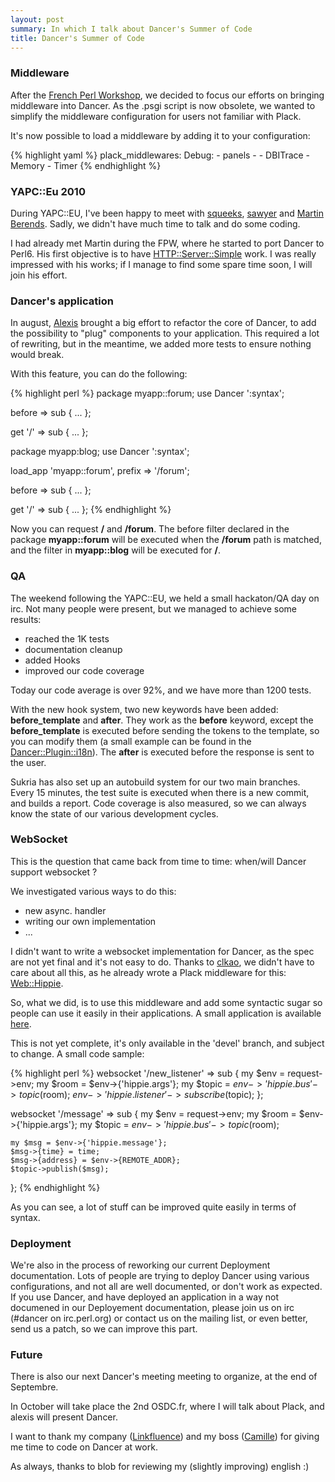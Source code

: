 ```yaml
---
layout: post
summary: In which I talk about Dancer's Summer of Code
title: Dancer's Summer of Code
---
```


### Middleware

After the [French Perl Workshop](http://journeesperl.fr/fpw2010/), we decided to focus our efforts on bringing middleware into Dancer. As the .psgi script is now obsolete, we wanted to simplify the middleware configuration for users not familiar with Plack.

It's now possible to load a middleware by adding it to your configuration:

{% highlight yaml %}
plack_middlewares:
    Debug:
    - panels
    -
        - DBITrace
        - Memory
        - Timer
{% endhighlight %}

### YAPC::Eu 2010

During YAPC::EU, I've been happy to meet with [squeeks](http://github.com/squeeks), [sawyer](http://blogs.perl.org/users/sawyer_x/) and [Martin Berends](http://github.com/mberends). Sadly, we didn't have much time to talk and do some coding.

I had already met Martin during the FPW, where he started to port Dancer to Perl6. His first objective is to have [HTTP::Server::Simple](http://github.com/mberends/http-server-simple) work. I was really impressed with his works; if I manage to find some spare time soon, I will join his effort.

### Dancer's application

In august, [Alexis](http://www.sukria.net/) brought a big effort to refactor the core of Dancer, to add the possibility to "plug" components to your application. This required a lot of rewriting, but in the meantime, we added more tests to ensure nothing would break.

With this feature, you can do the following:

{% highlight perl %}
package myapp::forum;
use Dancer ':syntax';

before => sub {
    ...
};

get '/' => sub {
    ...
};

package myapp:blog;
use Dancer ':syntax';

load_app 'myapp::forum', prefix => '/forum';

before => sub {
    ...
};

get '/' => sub {
    ...
};
{% endhighlight %}

Now you can request **/** and **/forum**. The before filter declared in the package **myapp::forum** will be executed when the **/forum** path is matched, and the filter in **myapp::blog** will be executed for **/**.

### QA

The weekend following the YAPC::EU, we held a small hackaton/QA day on irc.  Not many people were present, but we managed to achieve some results:

 * reached the 1K tests
 * documentation cleanup
 * added Hooks
 * improved our code coverage

Today our code average is over 92%, and we have more than 1200 tests.

With the new hook system, two new keywords have been added: **before_template** and **after**. They work as the **before** keyword, except the **before_template** is executed before sending the tokens to the template, so you can modify them (a small example can be found in the [Dancer::Plugin::i18n](http://git.lumberjaph.net/p5-dancer-plugin-18n.git/)). The **after** is executed before the response is sent to the user.

Sukria has also set up an autobuild system for our two main branches. Every 15 minutes, the test suite is executed when there is a new commit, and builds a report. Code coverage is also measured, so we can always know the state of our various development cycles.

### WebSocket

This is the question that came back from time to time: when/will Dancer support websocket ?

We investigated various ways to do this:

 * new async. handler
 * writing our own implementation
 * ...

I didn't want to write a websocket implementation for Dancer, as the spec are not yet final and it's not easy to do. Thanks to [clkao](http://github.com/clkao), we didn't have to care about all this, as he already wrote a Plack middleware for this: [Web::Hippie](http://search.cpan.org/perldoc?Web::Hippie::Pipe).

So, what we did, is to use this middleware and add some syntactic sugar so people can use it easily in their applications. A small application is available [here](http://git.lumberjaph.net/p5-dancer-chat.git/).

This is not yet complete, it's only available in the 'devel' branch, and subject to change. A small code sample:

{% highlight perl %}
websocket '/new_listener' => sub {
    my $env   = request->env;
    my $room  = $env->{'hippie.args'};
    my $topic = $env->{'hippie.bus'}->topic($room);
    $env->{'hippie.listener'}->subscribe($topic);
};

websocket '/message' => sub {
    my $env   = request->env;
    my $room  = $env->{'hippie.args'};
    my $topic = $env->{'hippie.bus'}->topic($room);

    my $msg = $env->{'hippie.message'};
    $msg->{time} = time;
    $msg->{address} = $env->{REMOTE_ADDR};
    $topic->publish($msg);
};
{% endhighlight %}

As you can see, a lot of stuff can be improved quite easily in terms of syntax.

### Deployment

We're also in the process of reworking our current Deployment documentation. Lots of people are trying to deploy Dancer using various configurations, and not all are well documented, or don't work as expected. If you use Dancer, and have deployed an application in a way not documened in our Deployement documentation, please join us on irc (#dancer on irc.perl.org) or contact us on the mailing list, or even better, send us a patch, so we can improve this part.

### Future

There is also our next Dancer's meeting meeting to organize, at the end of Septembre.

In October will take place the 2nd OSDC.fr, where I will talk about Plack, and alexis will present Dancer.

I want to thank my company ([Linkfluence](http://linkfluence.net)) and my boss ([Camille](http://twitter.com/cmaussan)) for giving me time to code on Dancer at work.

As always, thanks to blob for reviewing my (slightly improving) english :)

